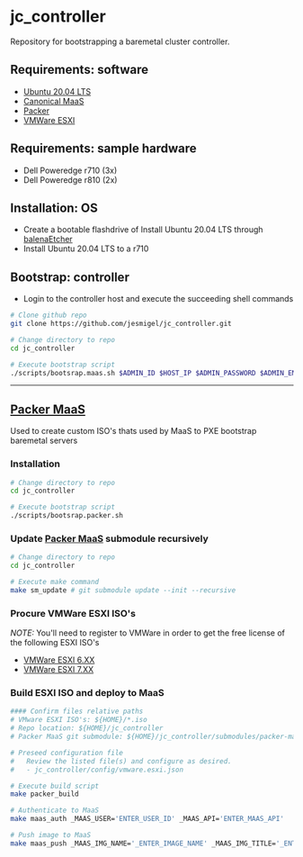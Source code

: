 # jc_controller
Repository for bootstrapping a baremetal cluster controller.

## Requirements: software
- [Ubuntu 20.04 LTS](https://releases.ubuntu.com/)
- [Canonical MaaS](https://maas.io/docs/snap/2.9/ui/installation)
- [Packer](https://learn.hashicorp.com/tutorials/packer/getting-started-install)
- [VMWare ESXI](https://www.vmware.com/au/products/esxi-and-esx.html)

## Requirements: sample hardware
- Dell Poweredge r710 (3x)
- Dell Poweredge r810 (2x)

## Installation: OS
- Create a bootable flashdrive of Install Ubuntu 20.04 LTS through [balenaEtcher](https://www.balena.io/etcher/)
- Install Ubuntu 20.04 LTS to a r710

## Bootstrap: controller
- Login to the controller host and execute the succeeding shell commands
```bash
# Clone github repo
git clone https://github.com/jesmigel/jc_controller.git

# Change directory to repo
cd jc_controller

# Execute bootstrap script
./scripts/bootsrap.maas.sh $ADMIN_ID $HOST_IP $ADMIN_PASSWORD $ADMIN_EMAIL $GITHUB_USER 
```
---
## [Packer MaaS](https://github.com/canonical/packer-maas)
Used to create custom ISO's thats used by MaaS to PXE bootstrap baremetal servers

### Installation
```bash
# Change directory to repo
cd jc_controller

# Execute bootstrap script
./scripts/bootsrap.packer.sh
```

### Update [Packer MaaS](https://github.com/canonical/packer-maas) submodule recursively
```bash
# Change directory to repo
cd jc_controller

# Execute make command
make sm_update # git submodule update --init --recursive
```

### Procure VMWare ESXI ISO's
*NOTE:* You'll need to register to VMWare in order to get the free license of the following ESXI ISO's
- [VMWare ESXI 6.XX](https://my.vmware.com/en/group/vmware/evalcenter?p=free-esxi6)
- [VMWare ESXI 7.XX](https://my.vmware.com/en/group/vmware/evalcenter?p=free-esxi7)

### Build ESXI ISO and deploy to MaaS
```bash
#### Confirm files relative paths
# VMware ESXI ISO's: ${HOME}/*.iso
# Repo location: ${HOME}/jc_controller
# Packer MaaS git submodule: ${HOME}/jc_controller/submodules/packer-maas

# Preseed configuration file
#   Review the listed file(s) and configure as desired.
#   - jc_controller/config/vmware.esxi.json

# Execute build script
make packer_build

# Authenticate to MaaS
make maas_auth _MAAS_USER='ENTER_USER_ID' _MAAS_API='ENTER_MAAS_API'

# Push image to MaaS
make maas_push _MAAS_IMG_NAME='_ENTER_IMAGE_NAME' _MAAS_IMG_TITLE='_ENTER_IMAGE_TITLE' _MAAS_IMG_FILE='_ENTER_IMAGE_FILE'
```
